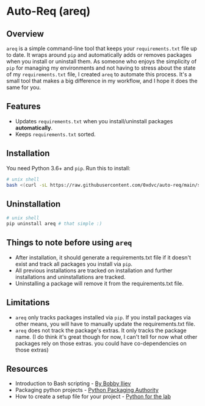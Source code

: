 # Auto-Req (areq)
## Overview
`areq` is a simple command-line tool that keeps your `requirements.txt` file up to date. It wraps around `pip` and automatically adds or removes packages when you install or uninstall them.
As someone who enjoys the simplicity of `pip` for managing my environments and not having to stress about the state of my `requirements.txt` file, I created `areq` to automate this process. It's a small tool that makes a big difference in my workflow, and I hope it does the same for you.

## Features
- Updates `requirements.txt` when you install/uninstall packages **automatically**.
- Keeps `requirements.txt` sorted.

## Installation

You need Python 3.6+ and `pip`. Run this to install:

```bash
# unix shell
bash <(curl -sL https://raw.githubusercontent.com/0xdvc/auto-req/main/scripts/install.sh)
```

## Uninstallation
```bash
# unix shell
pip uninstall areq # that simple :)
```

## Things to note before using `areq`
- After installation, it should generate a requirements.txt file if it doesn't exist and track all packages you install via `pip`.
- All previous installations are tracked on installation and further installations and uninstallations are tracked.
- Uninstalling a package will remove it from the requirements.txt file.

## Limitations
- `areq` only tracks packages installed via `pip`. If you install packages via other means, you will have to manually update the requirements.txt file.
- `areq` does not track the package's extras. It only tracks the package name. (I do think it's great though for now, I can't tell for now what other packages rely on those extras. you could have co-dependencies on those extras)

## Resources
- Introduction to Bash scripting - [By Bobby Iliev](https://ebook.bobby.sh/#download)
- Packaging python projects - [Python Packaging Authority](https://packaging.python.org/tutorials/packaging-projects/)
- How to create a setup file for your project - [Python for the lab](https://pythonforthelab.com/blog/how-create-setup-file-your-project)
